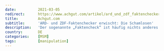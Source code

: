 ```yaml
---
date:          2021-03-05
redirect:      https://www.achgut.com/artikel/ard_und_zdf_faktenchecker_erwischt_die_schamlosen
title:         Achgut.com
subtitle:      'ARD- und ZDF-Faktenchecker erwischt: Die Schamlosen'
description:   'Der sogenannte „Faktencheck“ ist häufig nichts anderes als ein ideologisches Unternehmen, das auf der Hoffnung beruht, im Wettbewerb der Meinungen einen Konkurrenten unlauter zu erledigen. Wie so etwas funktioniert zeigen hier zwei besonders dreiste Beispiele aus dem Wirken der Faktenchecker von ARD und ZDF aus jüngster Zeit.'
country:       DE
categories:    [MSM]
tags:          [manipulation]
---
```

